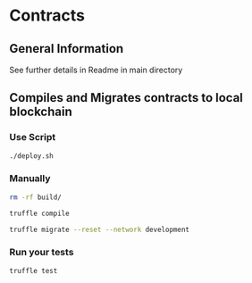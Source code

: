 # Contracts

## General Information
See further details in Readme in main directory

## Compiles and Migrates contracts to local blockchain

### Use Script
```sh
./deploy.sh
```

### Manually
```sh
rm -rf build/
```
```sh
truffle compile
```
```sh
truffle migrate --reset --network development
```

### Run your tests
```
truffle test
```
